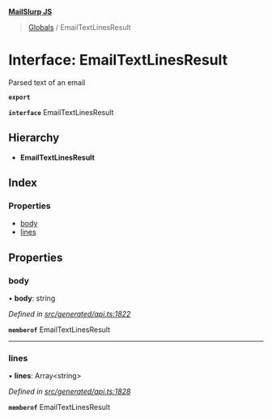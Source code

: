 **[MailSlurp JS](../README.md)**

> [Globals](../README.md) / EmailTextLinesResult

# Interface: EmailTextLinesResult

Parsed text of an email

**`export`** 

**`interface`** EmailTextLinesResult

## Hierarchy

* **EmailTextLinesResult**

## Index

### Properties

* [body](emailtextlinesresult.md#body)
* [lines](emailtextlinesresult.md#lines)

## Properties

### body

•  **body**: string

*Defined in [src/generated/api.ts:1822](https://github.com/mailslurp/mailslurp-client/blob/8d5c17f/src/generated/api.ts#L1822)*

**`memberof`** EmailTextLinesResult

___

### lines

•  **lines**: Array\<string>

*Defined in [src/generated/api.ts:1828](https://github.com/mailslurp/mailslurp-client/blob/8d5c17f/src/generated/api.ts#L1828)*

**`memberof`** EmailTextLinesResult
